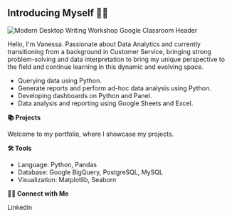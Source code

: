 ## Introducing Myself 👋🏼

![Modern Desktop Writing Workshop Google Classroom Header ](https://github.com/user-attachments/assets/2ab4782c-6676-4be1-bb73-a67272c6cd03)

Hello, I'm Vanessa. Passionate about Data Analytics and currently transitioning from a background in Customer Service, bringing strong problem-solving and data interpretation to bring my unique perspective to the field and continue learning in this dynamic and evolving space.

* Querying data using Python.
* Generate reports and perform ad-hoc data analysis using Python.
* Developing dashboards on Python and Panel.
* Data analysis and reporting using Google Sheets and Excel.

**📚 Projects**

Welcome to my portfolio, where I showcase my projects.



**🛠️ Tools**

* Language: Python, Pandas
* Database: Google BigQuery, PostgreSQL, MySQL
* Visualization: Matplotlib, Seaborn


**👋🏻 Connect with Me**

Linkedin
